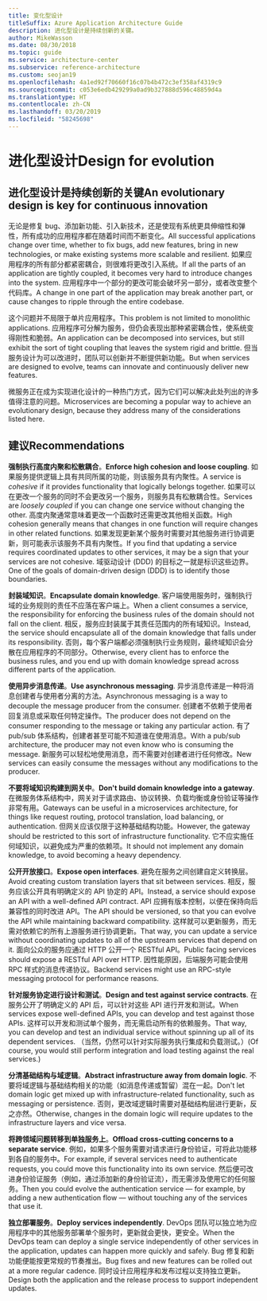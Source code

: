 ```yaml
---
title: 变化型设计
titleSuffix: Azure Application Architecture Guide
description: 进化型设计是持续创新的关键。
author: MikeWasson
ms.date: 08/30/2018
ms.topic: guide
ms.service: architecture-center
ms.subservice: reference-architecture
ms.custom: seojan19
ms.openlocfilehash: 4a1ed92f70660f16c07b4b472c3ef358af4319c9
ms.sourcegitcommit: c053e6edb429299a0ad9b327888d596c48859d4a
ms.translationtype: HT
ms.contentlocale: zh-CN
ms.lasthandoff: 03/20/2019
ms.locfileid: "58245698"
---
```

# <a name="design-for-evolution"></a><span data-ttu-id="9d9cc-103">进化型设计</span><span class="sxs-lookup"><span data-stu-id="9d9cc-103">Design for evolution</span></span>

## <a name="an-evolutionary-design-is-key-for-continuous-innovation"></a><span data-ttu-id="9d9cc-104">进化型设计是持续创新的关键</span><span class="sxs-lookup"><span data-stu-id="9d9cc-104">An evolutionary design is key for continuous innovation</span></span>

<span data-ttu-id="9d9cc-105">无论是修复 bug、添加新功能、引入新技术，还是使现有系统更具伸缩性和弹性，所有成功的应用程序都在随着时间而不断变化。</span><span class="sxs-lookup"><span data-stu-id="9d9cc-105">All successful applications change over time, whether to fix bugs, add new features, bring in new technologies, or make existing systems more scalable and resilient.</span></span> <span data-ttu-id="9d9cc-106">如果应用程序的所有部分都紧密耦合，则很难将更改引入系统。</span><span class="sxs-lookup"><span data-stu-id="9d9cc-106">If all the parts of an application are tightly coupled, it becomes very hard to introduce changes into the system.</span></span> <span data-ttu-id="9d9cc-107">应用程序中一个部分的更改可能会破坏另一部分，或者改变整个代码库。</span><span class="sxs-lookup"><span data-stu-id="9d9cc-107">A change in one part of the application may break another part, or cause changes to ripple through the entire codebase.</span></span>

<span data-ttu-id="9d9cc-108">这个问题并不局限于单片应用程序。</span><span class="sxs-lookup"><span data-stu-id="9d9cc-108">This problem is not limited to monolithic applications.</span></span> <span data-ttu-id="9d9cc-109">应用程序可分解为服务，但仍会表现出那种紧密耦合性，使系统变得刚性和脆弱。</span><span class="sxs-lookup"><span data-stu-id="9d9cc-109">An application can be decomposed into services, but still exhibit the sort of tight coupling that leaves the system rigid and brittle.</span></span> <span data-ttu-id="9d9cc-110">但当服务设计为可以改进时，团队可以创新并不断提供新功能。</span><span class="sxs-lookup"><span data-stu-id="9d9cc-110">But when services are designed to evolve, teams can innovate and continuously deliver new features.</span></span>

<span data-ttu-id="9d9cc-111">微服务正在成为实现进化设计的一种热门方式，因为它们可以解决此处列出的许多值得注意的问题。</span><span class="sxs-lookup"><span data-stu-id="9d9cc-111">Microservices are becoming a popular way to achieve an evolutionary design, because they address many of the considerations listed here.</span></span>

## <a name="recommendations"></a><span data-ttu-id="9d9cc-112">建议</span><span class="sxs-lookup"><span data-stu-id="9d9cc-112">Recommendations</span></span>

<span data-ttu-id="9d9cc-113">**强制执行高度内聚和松散耦合**。</span><span class="sxs-lookup"><span data-stu-id="9d9cc-113">**Enforce high cohesion and loose coupling**.</span></span> <span data-ttu-id="9d9cc-114">如果服务提供逻辑上具有共同所属的功能，则该服务具有内聚性。</span><span class="sxs-lookup"><span data-stu-id="9d9cc-114">A service is *cohesive* if it provides functionality that logically belongs together.</span></span> <span data-ttu-id="9d9cc-115">如果可以在更改一个服务的同时不会更改另一个服务，则服务具有松散耦合性。</span><span class="sxs-lookup"><span data-stu-id="9d9cc-115">Services are *loosely coupled* if you can change one service without changing the other.</span></span> <span data-ttu-id="9d9cc-116">高度内聚通常意味着更改一个函数时还需更改其他相关函数。</span><span class="sxs-lookup"><span data-stu-id="9d9cc-116">High cohesion generally means that changes in one function will require changes in other related functions.</span></span> <span data-ttu-id="9d9cc-117">如果发现更新某个服务时需要对其他服务进行协调更新，则可能表示该服务不具有内聚性。</span><span class="sxs-lookup"><span data-stu-id="9d9cc-117">If you find that updating a service requires coordinated updates to other services, it may be a sign that your services are not cohesive.</span></span> <span data-ttu-id="9d9cc-118">域驱动设计 (DDD) 的目标之一就是标识这些边界。</span><span class="sxs-lookup"><span data-stu-id="9d9cc-118">One of the goals of domain-driven design (DDD) is to identify those boundaries.</span></span>

<span data-ttu-id="9d9cc-119">**封装域知识**。</span><span class="sxs-lookup"><span data-stu-id="9d9cc-119">**Encapsulate domain knowledge**.</span></span> <span data-ttu-id="9d9cc-120">客户端使用服务时，强制执行域的业务规则的责任不应落在客户端上。</span><span class="sxs-lookup"><span data-stu-id="9d9cc-120">When a client consumes a service, the responsibility for enforcing the business rules of the domain should not fall on the client.</span></span> <span data-ttu-id="9d9cc-121">相反，服务应封装属于其责任范围内的所有域知识。</span><span class="sxs-lookup"><span data-stu-id="9d9cc-121">Instead, the service should encapsulate all of the domain knowledge that falls under its responsibility.</span></span> <span data-ttu-id="9d9cc-122">否则，每个客户端都必须强制执行业务规则，最终域知识会分散在应用程序的不同部分。</span><span class="sxs-lookup"><span data-stu-id="9d9cc-122">Otherwise, every client has to enforce the business rules, and you end up with domain knowledge spread across different parts of the application.</span></span>

<span data-ttu-id="9d9cc-123">**使用异步消息传递**。</span><span class="sxs-lookup"><span data-stu-id="9d9cc-123">**Use asynchronous messaging**.</span></span> <span data-ttu-id="9d9cc-124">异步消息传递是一种将消息创建者与使用者分离的方法。</span><span class="sxs-lookup"><span data-stu-id="9d9cc-124">Asynchronous messaging is a way to decouple the message producer from the consumer.</span></span> <span data-ttu-id="9d9cc-125">创建者不依赖于使用者回复消息或采取任何特定操作。</span><span class="sxs-lookup"><span data-stu-id="9d9cc-125">The producer does not depend on the consumer responding to the message or taking any particular action.</span></span> <span data-ttu-id="9d9cc-126">有了 pub/sub 体系结构，创建者甚至可能不知道谁在使用消息。</span><span class="sxs-lookup"><span data-stu-id="9d9cc-126">With a pub/sub architecture, the producer may not even know who is consuming the message.</span></span> <span data-ttu-id="9d9cc-127">新服务可以轻松地使用消息，而不需要对创建者进行任何修改。</span><span class="sxs-lookup"><span data-stu-id="9d9cc-127">New services can easily consume the messages without any modifications to the producer.</span></span>

<span data-ttu-id="9d9cc-128">**不要将域知识构建到网关中**。</span><span class="sxs-lookup"><span data-stu-id="9d9cc-128">**Don't build domain knowledge into a gateway**.</span></span> <span data-ttu-id="9d9cc-129">在微服务体系结构中，网关对于请求路由、协议转换、负载均衡或身份验证等操作非常有用。</span><span class="sxs-lookup"><span data-stu-id="9d9cc-129">Gateways can be useful in a microservices architecture, for things like request routing, protocol translation, load balancing, or authentication.</span></span> <span data-ttu-id="9d9cc-130">但网关应该仅限于这种基础结构功能。</span><span class="sxs-lookup"><span data-stu-id="9d9cc-130">However, the gateway should be restricted to this sort of infrastructure functionality.</span></span> <span data-ttu-id="9d9cc-131">它不应实施任何域知识，以避免成为严重的依赖项。</span><span class="sxs-lookup"><span data-stu-id="9d9cc-131">It should not implement any domain knowledge, to avoid becoming a heavy dependency.</span></span>

<span data-ttu-id="9d9cc-132">**公开开放接口**。</span><span class="sxs-lookup"><span data-stu-id="9d9cc-132">**Expose open interfaces**.</span></span> <span data-ttu-id="9d9cc-133">避免在服务之间创建自定义转换层。</span><span class="sxs-lookup"><span data-stu-id="9d9cc-133">Avoid creating custom translation layers that sit between services.</span></span> <span data-ttu-id="9d9cc-134">相反，服务应该公开具有明确定义的 API 协定的 API。</span><span class="sxs-lookup"><span data-stu-id="9d9cc-134">Instead, a service should expose an API with a well-defined API contract.</span></span> <span data-ttu-id="9d9cc-135">API 应拥有版本控制，以便在保持向后兼容性的同时改进 API。</span><span class="sxs-lookup"><span data-stu-id="9d9cc-135">The API should be versioned, so that you can evolve the API while maintaining backward compatibility.</span></span> <span data-ttu-id="9d9cc-136">这样就可以更新服务，而无需对依赖它的所有上游服务进行协调更新。</span><span class="sxs-lookup"><span data-stu-id="9d9cc-136">That way, you can update a service without coordinating updates to all of the upstream services that depend on it.</span></span> <span data-ttu-id="9d9cc-137">面向公众的服务应通过 HTTP 公开一个 RESTful API。</span><span class="sxs-lookup"><span data-stu-id="9d9cc-137">Public facing services should expose a RESTful API over HTTP.</span></span> <span data-ttu-id="9d9cc-138">因性能原因，后端服务可能会使用 RPC 样式的消息传递协议。</span><span class="sxs-lookup"><span data-stu-id="9d9cc-138">Backend services might use an RPC-style messaging protocol for performance reasons.</span></span>

<span data-ttu-id="9d9cc-139">**针对服务协定进行设计和测试**。</span><span class="sxs-lookup"><span data-stu-id="9d9cc-139">**Design and test against service contracts**.</span></span> <span data-ttu-id="9d9cc-140">在服务公开了明确定义的 API 后，可以针对这些 API 进行开发和测试。</span><span class="sxs-lookup"><span data-stu-id="9d9cc-140">When services expose well-defined APIs, you can develop and test against those APIs.</span></span> <span data-ttu-id="9d9cc-141">这样可以开发和测试单个服务，而无需启动所有的依赖服务。</span><span class="sxs-lookup"><span data-stu-id="9d9cc-141">That way, you can develop and test an individual service without spinning up all of its dependent services.</span></span> <span data-ttu-id="9d9cc-142">（当然，仍然可以针对实际服务执行集成和负载测试。）</span><span class="sxs-lookup"><span data-stu-id="9d9cc-142">(Of course, you would still perform integration and load testing against the real services.)</span></span>

<span data-ttu-id="9d9cc-143">**分清基础结构与域逻辑**。</span><span class="sxs-lookup"><span data-stu-id="9d9cc-143">**Abstract infrastructure away from domain logic**.</span></span> <span data-ttu-id="9d9cc-144">不要将域逻辑与基础结构相关的功能（如消息传递或暂留）混在一起。</span><span class="sxs-lookup"><span data-stu-id="9d9cc-144">Don't let domain logic get mixed up with infrastructure-related functionality, such as messaging or persistence.</span></span> <span data-ttu-id="9d9cc-145">否则，更改域逻辑时需要对基础结构层进行更新，反之亦然。</span><span class="sxs-lookup"><span data-stu-id="9d9cc-145">Otherwise, changes in the domain logic will require updates to the infrastructure layers and vice versa.</span></span>

<span data-ttu-id="9d9cc-146">**将跨领域问题转移到单独服务上**。</span><span class="sxs-lookup"><span data-stu-id="9d9cc-146">**Offload cross-cutting concerns to a separate service**.</span></span> <span data-ttu-id="9d9cc-147">例如，如果多个服务需要对请求进行身份验证，可将此功能移到各自的服务中。</span><span class="sxs-lookup"><span data-stu-id="9d9cc-147">For example, if several services need to authenticate requests, you could move this functionality into its own service.</span></span> <span data-ttu-id="9d9cc-148">然后便可改进身份验证服务（例如，通过添加新的身份验证流），而无需涉及使用它的任何服务。</span><span class="sxs-lookup"><span data-stu-id="9d9cc-148">Then you could evolve the authentication service &mdash; for example, by adding a new authentication flow &mdash; without touching any of the services that use it.</span></span>

<span data-ttu-id="9d9cc-149">**独立部署服务**。</span><span class="sxs-lookup"><span data-stu-id="9d9cc-149">**Deploy services independently**.</span></span> <span data-ttu-id="9d9cc-150">DevOps 团队可以独立地为应用程序中的其他服务部署单个服务时，更新就会更快，更安全。</span><span class="sxs-lookup"><span data-stu-id="9d9cc-150">When the DevOps team can deploy a single service independently of other services in the application, updates can happen more quickly and safely.</span></span> <span data-ttu-id="9d9cc-151">Bug 修复和新功能便能按更常规的节奏推出。</span><span class="sxs-lookup"><span data-stu-id="9d9cc-151">Bug fixes and new features can be rolled out at a more regular cadence.</span></span> <span data-ttu-id="9d9cc-152">同时设计应用程序和发布过程以支持独立更新。</span><span class="sxs-lookup"><span data-stu-id="9d9cc-152">Design both the application and the release process to support independent updates.</span></span>
